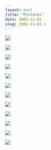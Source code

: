 ```yaml
---
layout: post
title: "Pictures"
date: 2005-11-01
slug: 2005-11-01-1
---
```


 ![](/visible-light/images/assets/IMG_2569.jpg) 

 ![](/visible-light/images/assets/CRW_2619.jpg) 

 ![](/visible-light/images/assets/CRW_2623.jpg) 

 ![](/visible-light/images/assets/CRW_2631.jpg) 

 ![](/visible-light/images/assets/CRW_2636.jpg) 

 ![](/visible-light/images/assets/CRW_2641.jpg) 

 ![](/visible-light/images/assets/CRW_2646.jpg) 

 ![](/visible-light/images/assets/CRW_2650.jpg) 

 ![](/visible-light/images/assets/CRW_2654.jpg) 

 ![](/visible-light/images/assets/CRW_2660.jpg) 

 ![](/visible-light/images/assets/CRW_2665.jpg) 

 ![](/visible-light/images/assets/CRW_2666.jpg) 
